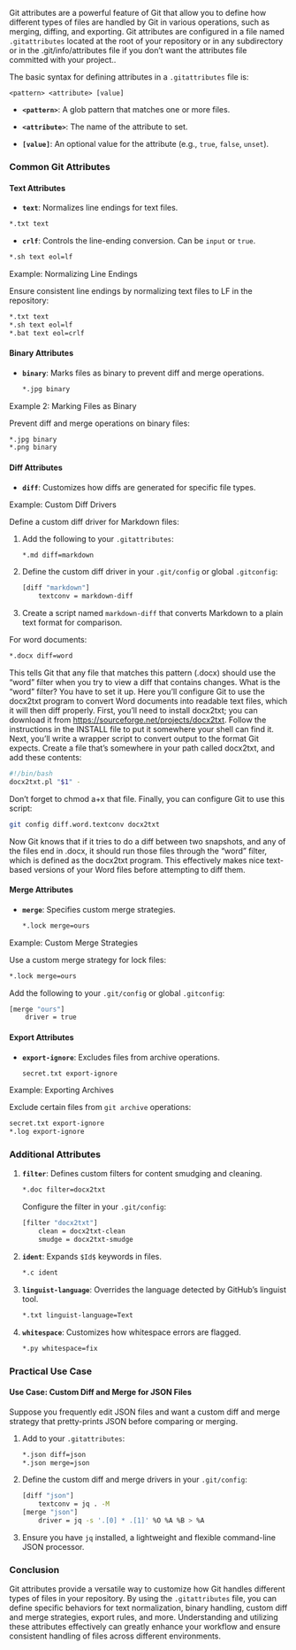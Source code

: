 Git attributes are a powerful feature of Git that allow you to define how different types of files are handled by Git in various operations, such as merging, diffing, and exporting. Git attributes are configured in a file named `.gitattributes` located at the root of your repository or in any subdirectory  or in the .git/info/attributes file if you don’t want the attributes file committed with your project.. 

The basic syntax for defining attributes in a `.gitattributes` file is:
```
<pattern> <attribute> [value]
```

- **`<pattern>`**: A glob pattern that matches one or more files.

- **`<attribute>`**: The name of the attribute to set.

- **`[value]`**: An optional value for the attribute (e.g., `true`, `false`, `unset`).

### Common Git Attributes

#### **Text Attributes**

- **`text`**: Normalizes line endings for text files.
```bash
*.txt text
```

- **`crlf`**: Controls the line-ending conversion. Can be `input` or `true`.
```bash
*.sh text eol=lf
```

Example: Normalizing Line Endings

Ensure consistent line endings by normalizing text files to LF in the repository:
```bash
*.txt text
*.sh text eol=lf
*.bat text eol=crlf
```

#### **Binary Attributes**
   - **`binary`**: Marks files as binary to prevent diff and merge operations.
     ```bash
     *.jpg binary
     ```

Example 2: Marking Files as Binary

Prevent diff and merge operations on binary files:
```bash
*.jpg binary
*.png binary
```

#### **Diff Attributes**
   - **`diff`**: Customizes how diffs are generated for specific file types.

Example: Custom Diff Drivers

Define a custom diff driver for Markdown files:
1. Add the following to your `.gitattributes`:
   ```bash
   *.md diff=markdown
   ```

2. Define the custom diff driver in your `.git/config` or global `.gitconfig`:
   ```bash
   [diff "markdown"]
       textconv = markdown-diff
   ```

3. Create a script named `markdown-diff` that converts Markdown to a plain text format for comparison.

For word documents:
```bash
*.docx diff=word
```
This tells Git that any file that matches this pattern (.docx) should use the “word” filter when you try to view a diff that contains changes. What is the “word” filter? You have to set it up. Here you’ll configure Git to use the docx2txt program to convert Word documents into readable text files, which it will then diff properly.
First, you’ll need to install docx2txt; you can download it from https://sourceforge.net/projects/docx2txt. Follow the instructions in the INSTALL file to put it somewhere your shell can find it. Next, you’ll write a wrapper script to convert output to the format Git expects. Create a file that’s somewhere in your path called docx2txt, and add these contents:
``` bash
#!/bin/bash
docx2txt.pl "$1" -
```
Don’t forget to chmod a+x that file. Finally, you can configure Git to use this script:

```bash
git config diff.word.textconv docx2txt
```

Now Git knows that if it tries to do a diff between two snapshots, and any of the files end in .docx, it should run those files through the “word” filter, which is defined as the docx2txt program. This effectively makes nice text-based versions of your Word files before attempting to diff them.

#### **Merge Attributes**
   - **`merge`**: Specifies custom merge strategies.
     ```bash
     *.lock merge=ours
     ```

Example: Custom Merge Strategies

Use a custom merge strategy for lock files:
```bash
*.lock merge=ours
```

Add the following to your `.git/config` or global `.gitconfig`:
```bash
[merge "ours"]
    driver = true
```

#### **Export Attributes**
   - **`export-ignore`**: Excludes files from archive operations.
     ```bash
     secret.txt export-ignore
     ```

Example: Exporting Archives

Exclude certain files from `git archive` operations:
```bash
secret.txt export-ignore
*.log export-ignore
```

### Additional Attributes

1. **`filter`**: Defines custom filters for content smudging and cleaning.
   ```bash
   *.doc filter=docx2txt
   ```
   Configure the filter in your `.git/config`:
   ```bash
   [filter "docx2txt"]
       clean = docx2txt-clean
       smudge = docx2txt-smudge
   ```

2. **`ident`**: Expands `$Id$` keywords in files.
   ```bash
   *.c ident
   ```

3. **`linguist-language`**: Overrides the language detected by GitHub’s linguist tool.
   ```bash
   *.txt linguist-language=Text
   ```

4. **`whitespace`**: Customizes how whitespace errors are flagged.
   ```bash
   *.py whitespace=fix
   ```

### Practical Use Case

#### Use Case: Custom Diff and Merge for JSON Files

Suppose you frequently edit JSON files and want a custom diff and merge strategy that pretty-prints JSON before comparing or merging.

1. Add to your `.gitattributes`:
   ```bash
   *.json diff=json
   *.json merge=json
   ```

2. Define the custom diff and merge drivers in your `.git/config`:
   ```bash
   [diff "json"]
       textconv = jq . -M
   [merge "json"]
       driver = jq -s '.[0] * .[1]' %O %A %B > %A
   ```

3. Ensure you have `jq` installed, a lightweight and flexible command-line JSON processor.

### Conclusion

Git attributes provide a versatile way to customize how Git handles different types of files in your repository. By using the `.gitattributes` file, you can define specific behaviors for text normalization, binary handling, custom diff and merge strategies, export rules, and more. Understanding and utilizing these attributes effectively can greatly enhance your workflow and ensure consistent handling of files across different environments.